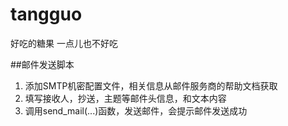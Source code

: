 # tangguo
好吃的糖果
一点儿也不好吃

##邮件发送脚本
1. 添加SMTP机密配置文件，相关信息从邮件服务商的帮助文档获取
2. 填写接收人，抄送，主题等邮件头信息，和文本内容
3. 调用send_mail(...)函数，发送邮件，会提示邮件发送成功
